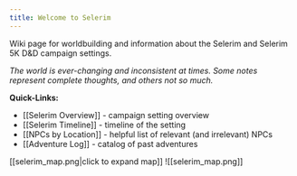 ```yaml
---
title: Welcome to Selerim
---
```

Wiki page for worldbuilding and information about the Selerim and Selerim 5K D&D campaign settings.

*The world is ever-changing and inconsistent at times. Some notes represent complete thoughts, and others not so much.*

**Quick-Links:**
- [[Selerim Overview]] - campaign setting overview
- [[Selerim Timeline]] - timeline of the setting
- [[NPCs by Location]] - helpful list of relevant (and irrelevant) NPCs
- [[Adventure Log]] - catalog of past adventures

[[selerim_map.png|click to expand map]]
![[selerim_map.png]]